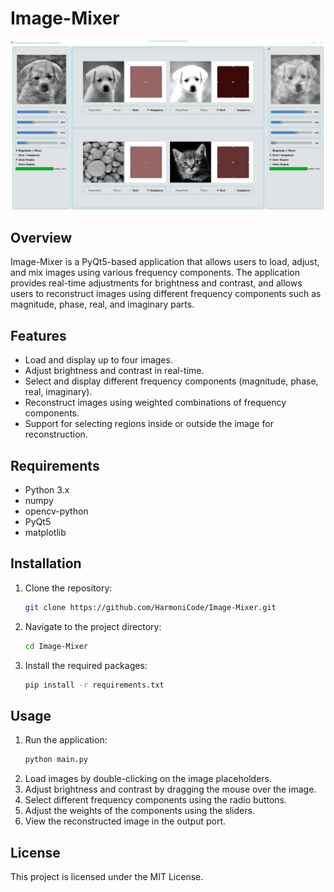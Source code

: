 # Image-Mixer

![alt text](./assets/image.png)

## Overview
Image-Mixer is a PyQt5-based application that allows users to load, adjust, and mix images using various frequency components. The application provides real-time adjustments for brightness and contrast, and allows users to reconstruct images using different frequency components such as magnitude, phase, real, and imaginary parts.

## Features
- Load and display up to four images.
- Adjust brightness and contrast in real-time.
- Select and display different frequency components (magnitude, phase, real, imaginary).
- Reconstruct images using weighted combinations of frequency components.
- Support for selecting regions inside or outside the image for reconstruction.

## Requirements
- Python 3.x
- numpy
- opencv-python
- PyQt5
- matplotlib

## Installation
1. Clone the repository:
    ```sh
    git clone https://github.com/HarmoniCode/Image-Mixer.git
    ```
2. Navigate to the project directory:
    ```sh
    cd Image-Mixer
    ```
3. Install the required packages:
    ```sh
    pip install -r requirements.txt
    ```

## Usage
1. Run the application:
    ```sh
    python main.py
    ```
2. Load images by double-clicking on the image placeholders.
3. Adjust brightness and contrast by dragging the mouse over the image.
4. Select different frequency components using the radio buttons.
5. Adjust the weights of the components using the sliders.
6. View the reconstructed image in the output port.


## License
This project is licensed under the MIT License.

